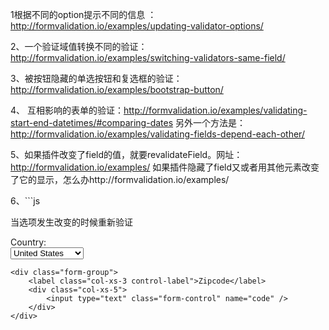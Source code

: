1根据不同的option提示不同的信息
：http://formvalidation.io/examples/updating-validator-options/

2、一个验证域值转换不同的验证：http://formvalidation.io/examples/switching-validators-same-field/

3、被按钮隐藏的单选按钮和复选框的验证：http://formvalidation.io/examples/bootstrap-button/

4、
   互相影响的表单的验证：http://formvalidation.io/examples/validating-start-end-datetimes/#comparing-dates
   另外一个方法是：http://formvalidation.io/examples/validating-fields-depend-each-other/

5、如果插件改变了field的值，就要revalidateField。网址：http://formvalidation.io/examples/
如果插件隐藏了field又或者用其他元素改变了它的显示，怎么办http://formvalidation.io/examples/


6、```js

当选项发生改变的时候重新验证
<form id="zipCodeForm" class="form-horizontal">
    <div class="form-group">
        <label class="col-xs-3 control-label">Country:</label>
        <div class="col-xs-5">
            <select class="form-control" name="countrySelectBox">
                <option value="US">United States</option>
                <option value="CA">Canada</option>
                <option value="DK">Denmark</option>
                <option value="IT">Italy</option>
                <option value="NL">Netherlands</option>
                <option value="SE">Sweden</option>
                <option value="GB">United Kingdom</option>
            </select>
        </div>
    </div>

    <div class="form-group">
        <label class="col-xs-3 control-label">Zipcode</label>
        <div class="col-xs-5">
            <input type="text" class="form-control" name="code" />
        </div>
    </div>
</form>

<script>
$(document).ready(function() {
    $('#zipCodeForm')
        .formValidation({
            framework: 'bootstrap',
            icon: {
                valid: 'glyphicon glyphicon-ok',
                invalid: 'glyphicon glyphicon-remove',
                validating: 'glyphicon glyphicon-refresh'
            },
            fields: {
                code: {
                    validators: {
                        zipCode: {
                            country: 'countrySelectBox',
                            message: 'The value is not valid zipcode'
                        }
                    }
                }
            }
        })
        .on('change', '[name="countrySelectBox"]', function() {
            // Revalidate the zipcode after changing the country
            $('#zipCodeForm').formValidation('revalidateField', 'code');
        });
});
</script>


```
